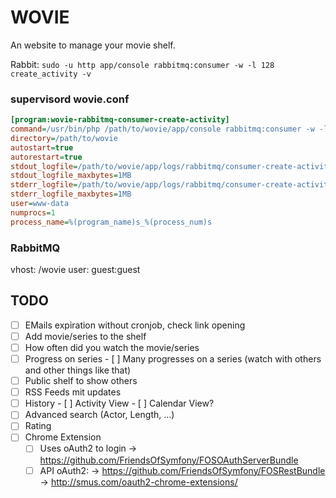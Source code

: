 # WOVIE

An website to manage your movie shelf.

Rabbit: `sudo -u http app/console rabbitmq:consumer -w -l 128 create_activity -v`

### supervisord wovie.conf
```ini
[program:wovie-rabbitmq-consumer-create-activity]
command=/usr/bin/php /path/to/wovie/app/console rabbitmq:consumer -w -l 128 create_activity
directory=/path/to/wovie
autostart=true
autorestart=true
stdout_logfile=/path/to/wovie/app/logs/rabbitmq/consumer-create-activity-%(process_num)s.log
stdout_logfile_maxbytes=1MB
stderr_logfile=/path/to/wovie/app/logs/rabbitmq/consumer-create-activity-%(process_num)s.log
stderr_logfile_maxbytes=1MB
user=www-data
numprocs=1
process_name=%(program_name)s_%(process_num)s
```

### RabbitMQ
vhost: /wovie user: guest:guest

## TODO
- [ ] EMails expiration without cronjob, check link opening
- [ ] Add movie/series to the shelf
- [ ] How often did you watch the movie/series
- [ ] Progress on series
      - [ ] Many progresses on a series (watch with others and other things like that)
- [ ] Public shelf to show others
- [ ] RSS Feeds mit updates
- [ ] History
      - [ ] Activity View
      - [ ] Calendar View?
- [ ] Advanced search (Actor, Length, …)
- [ ] Rating
- [ ] Chrome Extension
    - [ ] Uses oAuth2 to login
        -> https://github.com/FriendsOfSymfony/FOSOAuthServerBundle
    - [ ] API oAuth2:
        -> https://github.com/FriendsOfSymfony/FOSRestBundle
    -> http://smus.com/oauth2-chrome-extensions/
